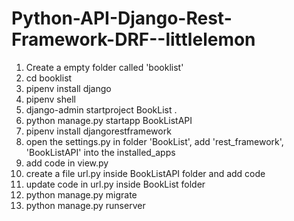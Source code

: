 # Python-API-Django-Rest-Framework-DRF--littlelemon
1. Create a empty folder called 'booklist'
2. cd booklist
3. pipenv install django
4. pipenv shell
5. django-admin startproject BookList .
6. python manage.py startapp BookListAPI
7. pipenv install djangorestframework
8. open the settings.py in folder 'BookList', add 'rest_framework', 'BookListAPI' into the installed_apps
9. add code in view.py
10. create a file url.py inside BookListAPI folder and add code
11. update code in url.py inside BookList folder
12. python manage.py migrate
13. python manage.py runserver

